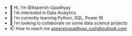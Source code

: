 - 👋 Hi, I’m @Aspersh-Upadhyay
- 👀 I’m interested in Data Analytics
- 🌱 I’m currently learning Python, SQL, Power BI
- 💞️ I’m looking to collaborate on some data science projects
- 📫 How to reach me aspershupadhyay_rush@outlook.com 

<!---
Aspersh-Upadhyay/Aspersh-Upadhyay is a ✨ special ✨ repository because its `README.md` (this file) appears on your GitHub profile.
You can click the Preview link to take a look at your changes.
--->
